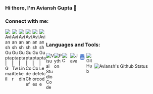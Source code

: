 ### Hi there, I'm Aviansh Gupta 👋

### Connect with me:

[<img align="left" alt="Aviansh Gupta | Gmail" width="22px" src="https://cdn.jsdelivr.net/npm/simple-icons@3.3.0/icons/gmail.svg" />][gmail]
[<img align="left" alt="Aviansh Gupta | Twitter" width="22px" src="https://cdn.jsdelivr.net/npm/simple-icons@3.3.0/icons/twitter.svg" />][twitter]
[<img align="left" alt="Aviansh Gupta | LinkedIn" width="22px" src="https://cdn.jsdelivr.net/npm/simple-icons@3.3.0/icons/linkedin.svg" />][linkedin]
[<img align="left" alt="Aviansh Gupta | CodeChef" width="22px" src="https://cdn.jsdelivr.net/npm/simple-icons@3.3.0/icons/codechef.svg" />][codechef]
[<img align="left" alt="Aviansh Gupta | Codeforces" width="22px" src="https://cdn.jsdelivr.net/npm/simple-icons@3.3.0/icons/codeforces.svg" />][codeforces]
[<img align="left" alt="Aviansh Gupta | Leetcode" width="22px" src="https://cdn.jsdelivr.net/npm/simple-icons@3.3.0/icons/leetcode.svg" />][leetcode]

<br />

### Languages and Tools:

<img align="left" alt="Visual Studio Code" width="26px" src="https://cdn.jsdelivr.net/npm/simple-icons@3.3.0/icons/visualstudiocode.svg" />
<img align="left" alt="Python" width="26px" src="https://cdn.jsdelivr.net/npm/simple-icons@3.3.0/icons/python.svg" />
<img align="left" alt="C" width="26px" src="https://cdn.jsdelivr.net/npm/simple-icons@3.3.0/icons/c.svg" />
<img align="left" alt="Java" width="26px" src="https://cdn.jsdelivr.net/npm/simple-icons@3.3.0/icons/java.svg" />
<img align="left" alt="SQL" width="26px" src="https://raw.githubusercontent.com/github/explore/80688e429a7d4ef2fca1e82350fe8e3517d3494d/topics/sql/sql.png" />
<img align="left" alt="GitHub" width="26px" src="https://cdn.jsdelivr.net/npm/simple-icons@3.3.0/icons/github.svg" />

<br />
<br />

<img align="left" alt="Aviansh's Github Status" src="https://github-readme-stats.vercel.app/api?username=avianshgupta&show_icons=true&hide_border=true" />

[gmail]: guptaaviansh01@gmail.com
[twitter]: https://twitter.com/GuptaAviansh
[linkedin]: https://www.linkedin.com/in/aviansh-gupta-aab48b1a5/
[codechef]: https://www.codechef.com/users/guptaaviansh
[codeforces]: https://codeforces.com/profile/guptaaviansh
[leetcode]: https://leetcode.com/guptaaviansh/
